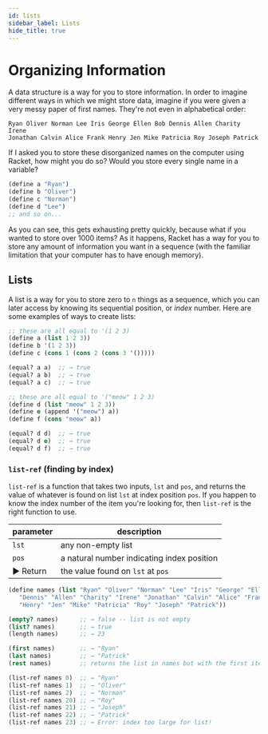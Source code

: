 ```yaml
---
id: lists
sidebar_label: Lists
hide_title: true
---
```


# Organizing Information

A data structure is a way for you to store information. In order to imagine
different ways in which we might store data, imagine if you were given a very
messy paper of first names. They're not even in alphabetical order:

```
Ryan Oliver Norman Lee Iris George Ellen Bob Dennis Allen Charity Irene
Jonathan Calvin Alice Frank Henry Jen Mike Patricia Roy Joseph Patrick
```

If I asked you to store these disorganized names on the computer using Racket,
how might you do so? Would you store every single name in a variable?

``` clojure
(define a "Ryan")
(define b "Oliver")
(define c "Norman")
(define d "Lee")
;; and so on...
```

As you can see, this gets exhausting pretty quickly, because what if you wanted
to store over 1000 items? As it happens, Racket has a way for you to store any
amount of information you want in a sequence (with the familiar limitation that
your computer has to have enough memory).

## Lists

A list is a way for you to store zero to `n` things as a sequence, which you can
later access by knowing its sequential position, or _index_ number. Here are
some examples of ways to create lists:

``` clojure
;; these are all equal to '(1 2 3)
(define a (list 1 2 3))
(define b '(1 2 3))
(define c (cons 1 (cons 2 (cons 3 '()))))

(equal? a a)  ;; → true
(equal? a b)  ;; → true
(equal? a c)  ;; → true

;; these are all equal to '("meow" 1 2 3)
(define d (list "meow" 1 2 3))
(define e (append '("meow") a))
(define f (cons "meow" a))

(equal? d d)  ;; → true
(equal? d e)  ;; → true
(equal? d f)  ;; → true
```

### `list-ref` (finding by index)

`list-ref` is a function that takes two inputs, `lst` and `pos`, and returns the
value of whatever is found on list `lst` at index position `pos`. If you happen
to know the index number of the item you're looking for, then `list-ref` is the
right function to use.

| parameter | description
| --------- | -----------
| `lst`     | any non-empty list
| `pos`     | a natural number indicating index position
| ► Return  | the value found on `lst` at `pos`

``` clojure
(define names (list "Ryan" "Oliver" "Norman" "Lee" "Iris" "George" "Ellen" "Bob"
   "Dennis" "Allen" "Charity" "Irene" "Jonathan" "Calvin" "Alice" "Frank"
   "Henry" "Jen" "Mike" "Patricia" "Roy" "Joseph" "Patrick"))

(empty? names)      ;; → false -- list is not empty
(list? names)       ;; → true
(length names)      ;; → 23

(first names)       ;; → "Ryan"
(last names)        ;; → "Patrick"
(rest names)        ;; returns the list in names but with the first item removed.

(list-ref names 0)  ;; → "Ryan"
(list-ref names 1)  ;; → "Oliver"
(list-ref names 2)  ;; → "Norman"
(list-ref names 20) ;; → "Roy"
(list-ref names 21) ;; → "Joseph"
(list-ref names 22) ;; → "Patrick"
(list-ref names 23) ;; → Error: index too large for list!
```
